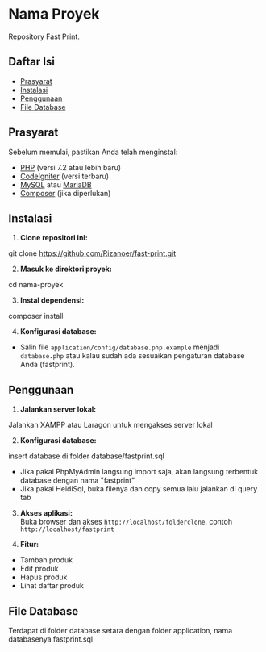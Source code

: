 # Nama Proyek  
  
Repository Fast Print.  
  
## Daftar Isi  
  
- [Prasyarat](#prasyarat)  
- [Instalasi](#instalasi)  
- [Penggunaan](#penggunaan) 
- [File Database](#file-database) 
  
## Prasyarat  
  
Sebelum memulai, pastikan Anda telah menginstal:  
  
- [PHP](https://www.php.net/downloads) (versi 7.2 atau lebih baru)  
- [CodeIgniter](https://codeigniter.com/download) (versi terbaru)  
- [MySQL](https://www.mysql.com/downloads/) atau [MariaDB](https://mariadb.org/download/)  
- [Composer](https://getcomposer.org/download/) (jika diperlukan)  
  
## Instalasi  
  
1. **Clone repositori ini:**  
  
  git clone https://github.com/Rizanoer/fast-print.git

2. **Masuk ke direktori proyek:**  

  cd nama-proyek

3. **Instal dependensi:**

  composer install

4. **Konfigurasi database:**  

  - Salin file `application/config/database.php.example` menjadi `database.php` atau kalau sudah ada sesuaikan pengaturan database Anda (fastprint).

## Penggunaan  
  
1. **Jalankan server lokal:**  
  
  Jalankan XAMPP atau Laragon untuk mengakses server lokal

2. **Konfigurasi database:** 

  insert database di folder database/fastprint.sql
  - Jika pakai PhpMyAdmin langsung import saja, akan langsung terbentuk database dengan nama "fastprint"
  - Jika pakai HeidiSql, buka filenya dan copy semua lalu jalankan di query tab

3. **Akses aplikasi:**  
  Buka browser dan akses `http://localhost/folderclone`. contoh `http://localhost/fastprint`

4. **Fitur:**  
  - Tambah produk  
  - Edit produk  
  - Hapus produk  
  - Lihat daftar produk 

## File Database

Terdapat di folder database setara dengan folder application, nama databasenya fastprint.sql
